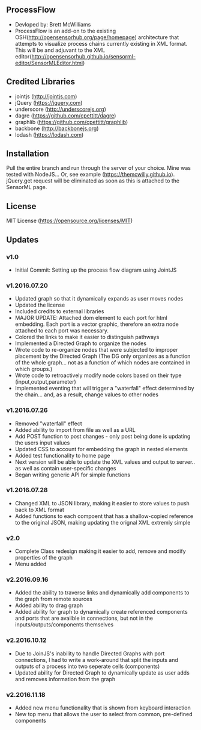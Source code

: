 ## ProcessFlow
* Devloped by: Brett McWilliams
* ProcessFlow is an add-on to the existing OSH(http://opensensorhub.org/page/homepage) architecture that attempts to visualize process chains currently existing in XML format. This will be and adjuvant to the XML editor(http://opensensorhub.github.io/sensorml-editor/SensorMLEditor.html)

## Credited Libraries
* jointjs (http://jointjs.com)
* jQuery (https://jquery.com)
* underscore (http://underscorejs.org)
* dagre (https://github.com/cpettitt/dagre)
* graphlib (https://github.com/cpettitt/graphlib)
* backbone (http://backbonejs.org)
* lodash (https://lodash.com)

## Installation

Pull the entire branch and run through the server of your choice. Mine was tested with NodeJS... Or, see example (https://themcwilly.github.io).
jQuery.get request will be eliminated as soon as this is attached to the SensorML page.

## License

MIT License (https://opensource.org/licenses/MIT)

## Updates

### v1.0 
* Initial Commit: Setting up the process flow diagram using JointJS

### v1.2016.07.20   
* Updated graph so that it dynamically expands as user moves nodes
* Updated the license
* Included credits to external libraries
* MAJOR UPDATE: Attached dom element to each port for html embedding. Each port is a vector graphic, therefore an extra node attached to each port was necessary. 
* Colored the links to make it easier to distinguish pathways
* Implemented a Directed Graph to organize the nodes
* Wrote code to re-organize nodes that were subjected to improper placement by the Directed Graph (The DG only organizes as a function of the whole graph... not as a function of which nodes are contained in which groups.)
* Wrote code to retroactively modify node colors based on their type (input,output,parameter)
* Implemented eventing that will trigger a "waterfall" effect determined by the chain... and, as a result, change values to other nodes

### v1.2016.07.26   
* Removed "waterfall" effect
* Added ability to import from file as well as a URL
* Add POST function to post changes - only post being done is updating the users input values
* Updated CSS to account for embedding the graph in nested elements
* Added test functionality to home page
* Next version will be able to update the XML values and output to server.. as well as contain user-specific changes
* Began writing generic API for simple functions

### v1.2016.07.28
* Changed XML to JSON library, making it easier to store values to push back to XML format
* Added functions to each compoent that has a shallow-copied reference to the original JSON, making updating the orignal XML extremly simple

### v2.0 
* Complete Class redesign making it easier to add, remove and modify properties of the graph
* Menu added

### v2.2016.09.16
* Added the ability to traverse links and dynamically add components to the graph from remote sources
* Added ability to drag graph
* Added ability for graph to dynamically create referenced components and ports that are availble in connections, but not in the inputs/outputs/components themselves

### v2.2016.10.12
* Due to JoinJS's inability to handle Directed Graphs with port connections, I had to write a work-around that split the inputs and outputs of a process into two seperate cells (components)
* Updated ability for Directed Graph to dynamically update as user adds and removes information from the graph

### v2.2016.11.18
* Added new menu functionality that is shown from keyboard interaction
* New top menu that allows the user to select from common, pre-defined components